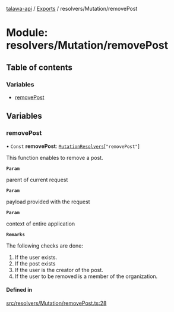 [talawa-api](../README.md) / [Exports](../modules.md) / resolvers/Mutation/removePost

# Module: resolvers/Mutation/removePost

## Table of contents

### Variables

- [removePost](resolvers_Mutation_removePost.md#removepost)

## Variables

### removePost

• `Const` **removePost**: [`MutationResolvers`](types_generatedGraphQLTypes.md#mutationresolvers)[``"removePost"``]

This function enables to remove a post.

**`Param`**

parent of current request

**`Param`**

payload provided with the request

**`Param`**

context of entire application

**`Remarks`**

The following checks are done:
1. If the user exists.
2. If the post exists
3. If the user is the creator of the post.
4. If the user to be removed is a member of the organization.

#### Defined in

[src/resolvers/Mutation/removePost.ts:28](https://github.com/PalisadoesFoundation/talawa-api/blob/362768f/src/resolvers/Mutation/removePost.ts#L28)
